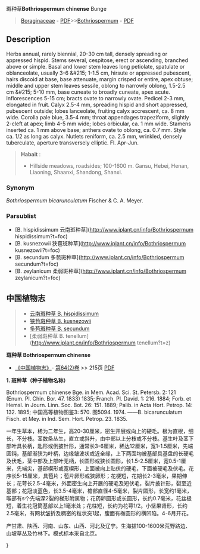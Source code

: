 斑种草**Bothriospermum chinense** Bunge

> [Boraginaceae](http://www.iplant.cn/info/Boraginaceae?t=foc) - [PDF](http://www.iplant.cn/foc/pdf/Boraginaceae.pdf)>>[Bothriospermum](http://www.iplant.cn/info/Bothriospermum?t=foc) - [PDF](http://www.iplant.cn/foc/pdf/Bothriospermum.pdf)

## Description

Herbs annual, rarely biennial, 20-30 cm tall, densely spreading or appressed hispid. Stems several, cespitose, erect or ascending, branched above or simple. Basal and lower stem leaves long petiolate, spatulate or oblanceolate, usually 3-6 &amp;#215; 1-1.5 cm, hirsute or appressed pubescent, hairs discoid at base, base attenuate, margin crisped or entire, apex obtuse; middle and upper stem leaves sessile, oblong to narrowly oblong, 1.5-2.5 cm &amp;#215; 5-10 mm, base cuneate to broadly cuneate, apex acute. Inflorescences 5-15 cm; bracts ovate to narrowly ovate. Pedicel 2-3 mm, elongated in fruit. Calyx 2.5-4 mm, spreading hispid and short appressed, pubescent outside; lobes lanceolate, fruiting calyx accrescent, ca. 8 mm wide. Corolla pale blue, 3.5-4 mm; throat appendages trapeziform, slightly 2-cleft at apex; limb 4-5 mm wide; lobes orbicular, ca. 1 mm wide. Stamens inserted ca. 1 mm above base; anthers ovate to oblong, ca. 0.7 mm. Style ca. 1/2 as long as calyx. Nutlets reniform, ca. 2.5 mm, wrinkled, densely tuberculate, aperture transversely elliptic. Fl. Apr-Jun.


> **Habait** : 
>* Hillside meadows, roadsides; 100-1600 m. Gansu, Hebei, Henan, Liaoning, Shaanxi, Shandong, Shanxi.

### Synonym
*Bothriospermum bicarunculatum* Fischer & C. A. Meyer.



### Parsublist

* [B.  hispidissimum  云南斑种草](http://www.iplant.cn/info/Bothriospermum hispidissimum?t=foc)
* [B.  kusnezowii  狭苞斑种草](http://www.iplant.cn/info/Bothriospermum kusnezowii?t=foc)
* [B.  secundum  多苞斑种草](http://www.iplant.cn/info/Bothriospermum secundum?t=foc)
* [B.  zeylanicum  柔弱斑种草](http://www.iplant.cn/info/Bothriospermum zeylanicum?t=foc)


## 中国植物志

> * [云南斑种草  B.  hispidissimum](Bothriospermum-hispidissimum-云南斑种草.md)
> * [狭苞斑种草  B.  kusnezowii](Bothriospermum-kusnezowii-狭苞斑种草.md)
> * [多苞斑种草  B.  secundum](Bothriospermum-secundum-多苞斑种草.md)
> * [柔弱斑种草  B.  tenellum](http://www.iplant.cn/info/Bothriospermum tenellum?t=z)


**斑种草 Bothriospermum chinense**

* [《中国植物志》](http://www.iplant.cn/frps)- [第64(2)卷](http://www.iplant.cn/frps/vol/64(2)) >> 215页 [PDF](http://www.iplant.cn/frps/pdf/64(2)/215.pdf)


**1. 斑种草（种子植物名称）**

Bothriospermum chinense Bge. in Mem. Acad. Sci. St. Petersb. 2: 121 (Enum. Pl. Chin. Bor. 47. 1833) 1835; Franch. Pl. David. 1: 216. 1884; Forb. et Hemsl. in Journ. Linn. Soc. Bot. 26: 151. 1889; Palib. in Acta Hort. Petrop. 14: 132. 1895; 中国高等植物图鉴3: 570. 图5094. 1974. ——B. bicarunculatum Fisch. et Mey. in Ind. Sem. Hort. Petrop. 23. 1835.

一年生草本，稀为二年生，高20-30厘米，密生开展或向上的硬毛。根为直根，细长，不分枝。茎数条丛生，直立或斜升，由中部以上分枝或不分枝。基生叶及茎下部叶具长柄，匙形或倒披针形，通常长3-6厘米，稀达12厘米，宽1-1.5厘米，先端圆钝，基部渐狭为叶柄，边缘皱波状或近全缘，上下两面均被基部具基盘的长硬毛及伏毛，茎中部及上部叶无柄，长圆形或狭长圆形，长1.5-2.5厘米，宽0.5-1厘米，先端尖，基部楔形或宽楔形，上面被向上贴伏的硬毛，下面被硬毛及伏毛。花序长5-15厘米，具苞片；苞片卵形或狭卵形；花梗短，花期长2-3毫米，果期伸长；花萼长2.5-4毫米，外面密生向上开展的硬毛及短伏毛，裂片披针形，裂至近基部；花冠淡蓝色，长3.5-4毫米，檐部直径4-5毫米，裂片圆形，长宽约1毫米，喉部有s个先端深2裂的梯形附属物；花药卵圆形或长圆形，长约0.7毫米，花丝极短，着生花冠筒基部以上1毫米处；花柱短，长约为花萼1/2。小坚果肾形，长约2.5毫米，有网状皱折及稠密的粒状突1起，腹面有椭圆形的横凹陷。4-6月开花。

产甘肃、陕西、河南、山东、山西、河北及辽宁。生海拔100-1600米荒野路边、山坡草丛及竹林下。模式标本采自北京。



}